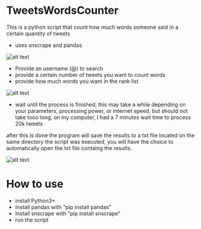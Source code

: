 # TweetsWordsCounter
This is a python script that count how much words someone said in a certain quantity of tweets
- uses snscrape and pandas

![alt text](https://media.discordapp.net/attachments/935739172164083743/1092956544435486810/image.png)

- Provide an username (@) to search
- provide a certain number of tweets you want to count words
- provide how much words you want in the rank list

![alt text](https://media.discordapp.net/attachments/935739172164083743/1092963360577945690/image.png)

- wait until the process is finished, this may take a while depending on your parameters, processing power, or internet speed, but 
should not take tooo long, on my computer, I had a 7 minutes wait time to process 20k tweets

after this is done the program will save the results to a txt file located on the same directory the script was executed,
you will have the choice to automatically open the txt file containg the results.

![alt text](https://media.discordapp.net/attachments/935739172164083743/1092964972084068392/image.png)


# How to use
- install Python3+ 
- Install pandas with "pip install pandas"
- Install snscrape with "pip install snscrape"
- run the script
